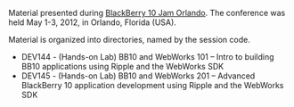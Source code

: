 Material presented during [BlackBerry 10 Jam Orlando](http://www.blackberryjamconference.com/).
The conference was held May 1-3, 2012, in Orlando, Florida (USA).

Material is organized into directories, named by the session code.

* DEV144 - (Hands-on Lab) BB10 and WebWorks 101 – Intro to building BB10 applications using Ripple and the WebWorks SDK
* DEV145 - (Hands-on Lab) BB10 and WebWorks 201 – Advanced BlackBerry 10 application development using Ripple and the WebWorks SDK
